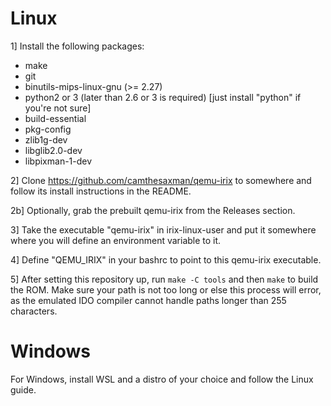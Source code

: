 # Linux

1] Install the following packages:

* make
* git
* binutils-mips-linux-gnu (>= 2.27)
* python2 or 3 (later than 2.6 or 3 is required) [just install "python" if you're not sure]
* build-essential
* pkg-config
* zlib1g-dev
* libglib2.0-dev
* libpixman-1-dev

2] Clone https://github.com/camthesaxman/qemu-irix to somewhere and follow its install instructions in the README.

2b] Optionally, grab the prebuilt qemu-irix from the Releases section.

3] Take the executable "qemu-irix" in irix-linux-user and put it somewhere where you will define an environment variable to it.

4] Define "QEMU_IRIX" in your bashrc to point to this qemu-irix executable.

5] After setting this repository up, run `make -C tools` and then `make` to build the ROM. Make sure your path is not too long or else this process will error, as the emulated IDO compiler cannot handle paths longer than 255 characters.

# Windows

For Windows, install WSL and a distro of your choice and follow the Linux guide.
